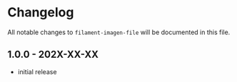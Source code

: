 # Changelog

All notable changes to `filament-imagen-file` will be documented in this file.

## 1.0.0 - 202X-XX-XX

- initial release
